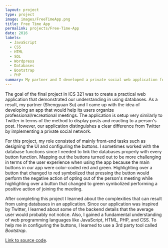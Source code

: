 ```yaml
---
layout: project
type: project
image: images/FreeTimeApp.png
title: Free Time App
permalink: projects/Free-Time-App
date: 2016
labels:
  - JavaScript
  - CSS
  - HTML
  - SQL
  - Wordpress
  - Databases
  - Bootstrap
  - PHP
summary: My partner and I developed a private social web application for the final project in our Databases class.
---
```


<div class="ui embed" data-source="youtube" data-id="v8alu06TkSQ" >
</div>

The goal of the final project in ICS 321 was to create a practical web application that demonstrated our understanding in using databases. As a result, my partner (Shengyuan Su) and I came up with the idea of developing an app that would help its users organize professional/recreational meetings. The application is setup very similarly to Twitter in terms of the method to display posts and reacting to a person's post. However, our application distinguishes a clear difference from Twitter by implementing a private social network.

For this project, my role consisted of mainly front-end tasks such as designing the UI and configuring the buttons. I sometimes worked with the database functions since I needed to link the databases properly with every button function. Mapping out the buttons turned out to be more challenging in terms of the user experience when using the app because the main buttons in our app were color-coded red and green. Highlighting over a button that changed to red symbolized that pressing the button would perform the negative action of opting out of the person's meeting while highlighting over a button that changed to green symbolized performing a positive action of joining the meeting.

After completing this project I learned about the complexities that can result from using databases in an application. Since our application was inspired by Twitter, I learned about some of the backend details that the average user would probably not notice. Also, I gained a fundamental understanding of web programming languages like JavaScript, HTML, PHP, and CSS. To help me in configuring the buttons, I learned to use a 3rd party tool called *Bootstrap*.

[Link to source code](https://github.com/brianmayeshiro/ICS321FREETIMEAPP).


